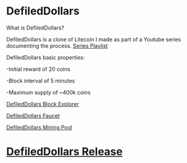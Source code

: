 DefiledDollars 
================================

What is DefiledDollars?

DefiledDollars is a clone of Litecoin I made as part of a Youtube series documenting the process. 
[Series Playlist](https://www.youtube.com/playlist?list=PLHWfvuRy-9gdCv2oD_Ywd0swNF3N8mXt-&disable_polymer=true)

DefiledDollars basic properties:

-Initial reward of 20 coins

-Block interval of 5 minutes

-Maximum supply of ~400k coins

[DefiledDollars Block Explorer](http://159.65.188.63:8000/)

[DefiledDollars Faucet](http://159.65.188.63/)

[DefiledDollars Mining Pool](https://funpool.mybloodhurts.com/)

# [DefiledDollars Release](https://github.com/schyczewski/defileddollars/releases/tag/v0.8)

